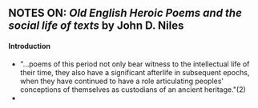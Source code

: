 ## NOTES ON: _Old English Heroic Poems and the social life of texts_ by John D. Niles

#### Introduction
* "...poems of this period not only bear witness to the intellectual life of their time, they also have a significant afterlife in subsequent epochs, when they have continued to have a role articulating peoples' conceptions of themselves as custodians of an ancient heritage."(2)
* 